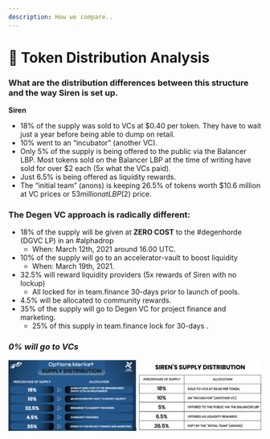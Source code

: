 ```yaml
---
description: How we compare..
---
```


# 📒 Token Distribution Analysis

### **What are the distribution differences between this structure and the way Siren is set up.**

**Siren**

* 18% of the supply was sold to VCs at $0.40 per token. They have to wait just a year before being able to dump on retail.
* 10% went to an “incubator” (another VC).&#x20;
* Only 5% of the supply is being offered to the public via the Balancer LBP. Most tokens sold on the Balancer LBP at the time of writing have sold for over $2 each (5x what the VCs paid).&#x20;
* Just 6.5% is being offered as liquidity rewards.&#x20;
* The “initial team” (anons) is keeping 26.5% of tokens worth $10.6 million at VC prices or $53 million at LBP ($2) price.&#x20;

### **The Degen VC approach is radically different:**

* 18% of the supply will be given at **ZERO COST** to the #degenhorde (DGVC LP) in an #alphadrop
  * When: March 12th, 2021 around 16.00 UTC.&#x20;
* 10% of the supply will go to an accelerator-vault to boost liquidity&#x20;
  * When: March 19th, 2021.&#x20;
* 32.5% will reward liquidity providers (5x rewards of Siren with no lockup)&#x20;
  * All locked for in team.finance 30-days prior to launch of pools.
* 4.5% will be allocated to community rewards.
* 35% of the supply will go to Degen VC for project finance and marketing.&#x20;
  * 25% of this supply in team.finance lock for 30-days .&#x20;

### _**0% will go to VCs**_

![A handy guide as to how we are a VAST improvement on Siren’s token distribution metrics.](<../../.gitbook/assets/image (5).png>)
